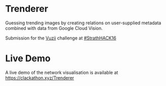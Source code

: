 # Trenderer
Guessing trending images by creating relations on user-supplied metadata combined with data from Google Cloud Vision.

Submission for the [Vuzii](http://vuzii.com/) challenge at [#StrathHACK16](https://hack.strathtech.co.uk/)

# Live Demo

A live demo of the network visualisation is available at https://clackathon.xyz/Trenderer
